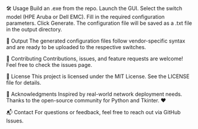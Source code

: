 🛠️ Usage
Build an .exe from the repo.
Launch the GUI.
Select the switch model (HPE Aruba or Dell EMC).
Fill in the required configuration parameters.
Click Generate.
The configuration file will be saved as a .txt file in the output directory.


📁 Output
The generated configuration files follow vendor-specific syntax and are ready to be uploaded to the respective switches.

🤝 Contributing
Contributions, issues, and feature requests are welcome!
Feel free to check the issues page.

📄 License
This project is licensed under the MIT License. See the LICENSE file for details.

🙌 Acknowledgments
Inspired by real-world network deployment needs.
Thanks to the open-source community for Python and Tkinter. ❤️

📬 Contact
For questions or feedback, feel free to reach out via GitHub Issues.
